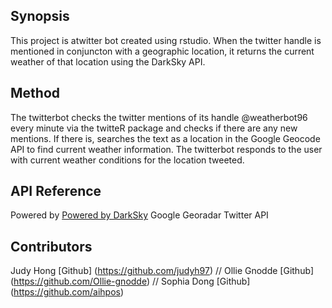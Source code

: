 ## Synopsis

This project is atwitter bot created using rstudio. When the twitter handle is mentioned in conjuncton with a geographic location, it returns the current weather of that location using the DarkSky API.

## Method

The twitterbot checks the twitter mentions of its handle @weatherbot96 every minute via the twitteR package and checks if there are any new mentions. If there is, searches the text as a location in the Google Geocode API to find current weather information. The twitterbot responds to the user with current weather conditions for the location tweeted.

## API Reference

Powered by [Powered by DarkSky](https://darksky.net/poweredby/)
Google Georadar
Twitter API

## Contributors

Judy Hong [Github] (https://github.com/judyh97) // Ollie Gnodde [Github] (https://github.com/Ollie-gnodde) // Sophia Dong [Github] (https://github.com/aihpos)
